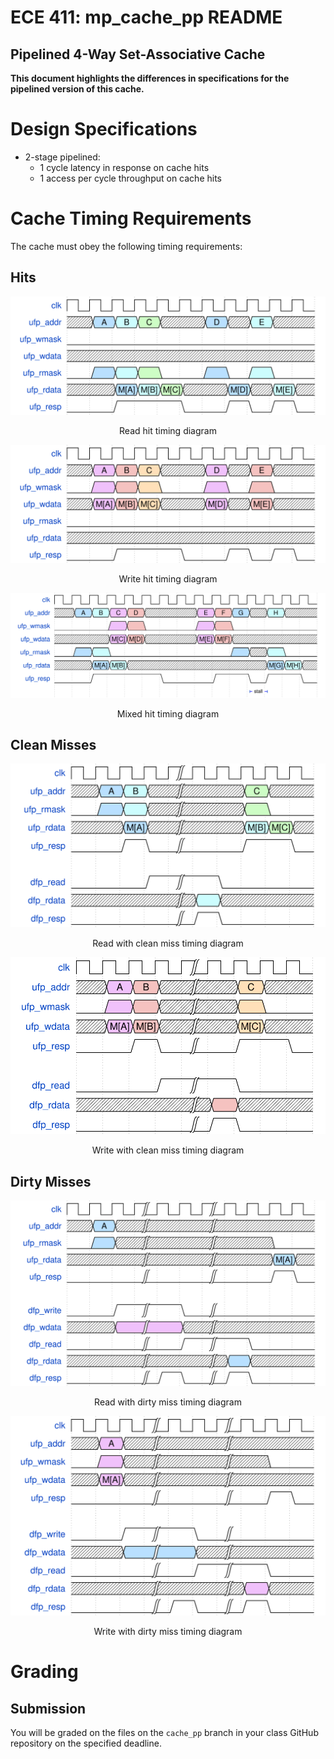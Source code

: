 # ECE 411: mp_cache_pp README

## Pipelined 4-Way Set-Associative Cache

**This document highlights the differences in specifications for
the pipelined version of this cache.**

# Design Specifications

- 2-stage pipelined:
  - 1 cycle latency in response on cache hits
  - 1 access per cycle throughput on cache hits

# Cache Timing Requirements

The cache must obey the following timing requirements:

## Hits

<p align="center"> <img src="doc/images/cache_pp_read_hit.svg"/> <p
  align="center">Read hit timing diagram</p> </p>

<p align="center"> <img src="doc/images/cache_pp_write_hit.svg"/> <p
  align="center">Write hit timing diagram</p> </p>

<p align="center"> <img src="doc/images/cache_pp_mixed_hit.svg"/> <p
  align="center">Mixed hit timing diagram</p> </p>

## Clean Misses

<p align="center"> <img src="doc/images/cache_pp_read_miss_clean.svg"/> <p
  align="center">Read with clean miss timing diagram</p> </p>

<p align="center"> <img src="doc/images/cache_pp_write_miss_clean.svg"/> <p
  align="center">Write with clean miss timing diagram</p> </p>

## Dirty Misses

<p align="center"> <img src="doc/images/cache_pp_read_miss_dirty.svg"/> <p
  align="center">Read with dirty miss timing diagram</p> </p>

<p align="center"> <img src="doc/images/cache_pp_write_miss_dirty.svg"/> <p
  align="center">Write with dirty miss timing diagram</p> </p>

# Grading

## Submission
You will be graded on the files on the `cache_pp` branch in your class GitHub repository on the specified deadline.
